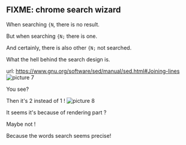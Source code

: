

## FIXME: chrome search wizard

When searching `{N`, there is no result.

But when searching `{N;` there is one.

And certainly, there is also other `{N;` not searched.

What the hell behind the search design is.

url: https://www.gnu.org/software/sed/manual/sed.html#Joining-lines
<img alt="picture 7" src="https://mark-vue-oss.oss-cn-hangzhou.aliyuncs.com/chrome-bugfix-1641492402350-6c81412a13cd3643af9d09db7630be64ca9426119f6d3a50002f93930b34feca.png" />  

You see? 

Then it's 2 instead of 1 !
<img alt="picture 8" src="https://mark-vue-oss.oss-cn-hangzhou.aliyuncs.com/chrome-bugfix-1641492526469-057ac970d3fc1eaef0f25057eb74e058d0f53b0a2f9fab4ec57be723bb73b92f.png" />  

It seems it's because of rendering part ?

Maybe not !

Because the words search seems precise!